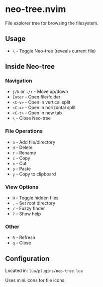 # neo-tree.nvim

File explorer tree for browsing the filesystem.

## Usage

- `\` - Toggle Neo-tree (reveals current file)

## Inside Neo-tree

### Navigation

- `j/k` or `↓/↑` - Move up/down
- `Enter` - Open file/folder
- `<C-v>` - Open in vertical split
- `<C-x>` - Open in horizontal split
- `<C-t>` - Open in new tab
- `\` - Close Neo-tree

### File Operations

- `a` - Add file/directory
- `d` - Delete
- `r` - Rename
- `c` - Copy
- `x` - Cut
- `p` - Paste
- `y` - Copy to clipboard

### View Options

- `H` - Toggle hidden files
- `.` - Set root directory
- `/` - Fuzzy finder
- `?` - Show help

### Other

- `R` - Refresh
- `q` - Close

## Configuration

Located in: `lua/plugins/neo-tree.lua`

Uses mini.icons for file icons.
